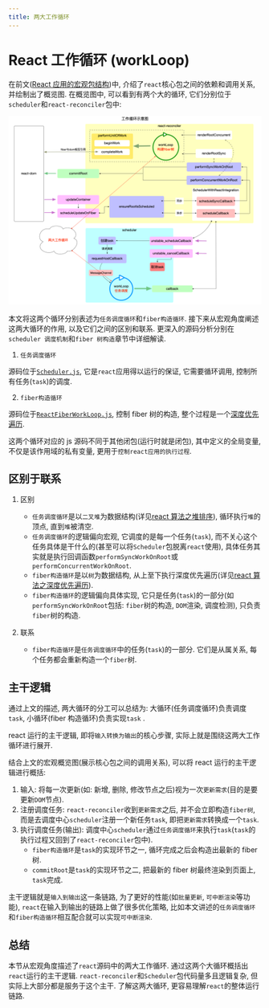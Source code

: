 ```yaml
---
title: 两大工作循环
---
```


# React 工作循环 (workLoop)

在前文([React 应用的宏观包结构](./macro-structure.md))中, 介绍了`react`核心包之间的依赖和调用关系, 并绘制出了概览图. 在概览图中, 可以看到有两个大的循环, 它们分别位于`scheduler`和`react-reconciler`包中:

![](../../snapshots/workloop.png)

本文将这两个循环分别表述为`任务调度循环`和`fiber构造循环`. 接下来从宏观角度阐述这两大循环的作用, 以及它们之间的区别和联系. 更深入的源码分析分别在`scheduler 调度机制`和`fiber 树构造`章节中详细解读.

1. `任务调度循环`

源码位于[`Scheduler.js`](https://github.com/facebook/react/blob/v17.0.2/packages/scheduler/src/Scheduler.js), 它是`react`应用得以运行的保证, 它需要循环调用, 控制所有任务(`task`)的调度.

2. `fiber构造循环`

源码位于[`ReactFiberWorkLoop.js`](https://github.com/facebook/react/blob/v17.0.2/packages/react-reconciler/src/ReactFiberWorkLoop.old.js), 控制 fiber 树的构造, 整个过程是一个[深度优先遍历](../algorithm/dfs.md).

这两个循环对应的 js 源码不同于其他闭包(运行时就是闭包), 其中定义的全局变量, 不仅是该作用域的私有变量, 更用于`控制react应用的执行过程`.

## 区别于联系

1. 区别

   - `任务调度循环`是以`二叉堆`为数据结构(详见[react 算法之堆排序](../algorithm/heapsort.md)), 循环执行`堆`的顶点, 直到`堆`被清空.
   - `任务调度循环`的逻辑偏向宏观, 它调度的是每一个任务(`task`), 而不关心这个任务具体是干什么的(甚至可以将`Scheduler`包脱离`react`使用), 具体任务其实就是执行回调函数`performSyncWorkOnRoot`或`performConcurrentWorkOnRoot`.
   - `fiber构造循环`是以`树`为数据结构, 从上至下执行深度优先遍历(详见[react 算法之深度优先遍历](../algorithm/dfs.md)).
   - `fiber构造循环`的逻辑偏向具体实现, 它只是任务(`task`)的一部分(如`performSyncWorkOnRoot`包括: `fiber`树的构造, `DOM`渲染, 调度检测), 只负责`fiber`树的构造.

2. 联系
   - `fiber构造循环`是`任务调度循环`中的任务(`task`)的一部分. 它们是从属关系, 每个任务都会重新构造一个`fiber`树.

## 主干逻辑

通过上文的描述, 两大循环的分工可以总结为: 大循环(任务调度循环)负责调度`task`, 小循环(fiber 构造循环)负责实现`task` .

react 运行的主干逻辑, 即将`输入转换为输出`的核心步骤, 实际上就是围绕这两大工作循环进行展开.

结合上文的宏观概览图(展示核心包之间的调用关系), 可以将 react 运行的主干逻辑进行概括:

1. 输入: 将每一次更新(如: 新增, 删除, 修改节点之后)视为一次`更新需求`(目的是要更新`DOM`节点).
2. 注册调度任务: `react-reconciler`收到`更新需求`之后, 并不会立即构造`fiber树`, 而是去调度中心`scheduler`注册一个新任务`task`, 即把`更新需求`转换成一个`task`.
3. 执行调度任务(输出): 调度中心`scheduler`通过`任务调度循环`来执行`task`(`task`的执行过程又回到了`react-reconciler`包中).
   - `fiber构造循环`是`task`的实现环节之一, 循环完成之后会构造出最新的 fiber 树.
   - `commitRoot`是`task`的实现环节之二, 把最新的 fiber 树最终渲染到页面上, `task`完成.

主干逻辑就是`输入到输出`这一条链路, 为了更好的性能(如`批量更新`, `可中断渲染`等功能), `react`在输入到输出的链路上做了很多优化策略, 比如本文讲述的`任务调度循环`和`fiber构造循环`相互配合就可以实现`可中断渲染`.

## 总结

本节从宏观角度描述了`react`源码中的两大工作循环. 通过这两个大循环概括出`react`运行的主干逻辑. `react-reconciler`和`Scheduler`包代码量多且逻辑复杂, 但实际上大部分都是服务于这个主干. 了解这两大循环, 更容易理解`react`的整体运行链路.
